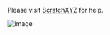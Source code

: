 Please visit [ScratchXYZ](http://www.ScratchGRBL.com/ScratchXYZ.html) for help.


![image](https://user-images.githubusercontent.com/13807966/113098293-e26ce080-922a-11eb-83b5-1b297aad1d2a.png)

